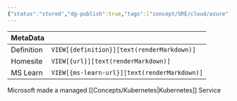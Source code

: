 ```yaml
---
{"status":"stored","dg-publish":true,"tags":["concept/SRE/cloud/azure"],"creation_date":"2024-05-04 21:05","definition":"undefined","ms-learn-url":"undefined","url":"undefined","aliases":["AKS"],"permalink":"/concepts/azure-kubernetes-service/","dgPassFrontmatter":true}
---
```



| MetaData   |                                              |
| ---------- | -------------------------------------------- |
| Definition | `VIEW[{definition}][text(renderMarkdown)]`   |
| Homesite   | `VIEW[{url}][text(renderMarkdown)]`          |
| MS Learn   | `VIEW[{ms-learn-url}][text(renderMarkdown)]` |

Microsoft made a managed [[Concepts/Kubernetes\|Kubernetes]] Service
